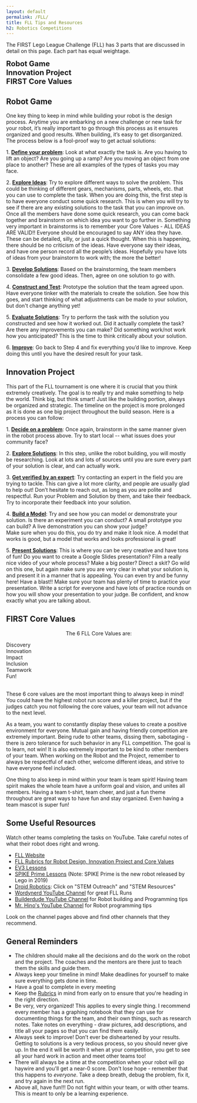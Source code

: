 ```yaml
---
layout: default
permalink: /FLL/
title: FLL Tips and Resources
h2: Robotics Competitions
---
```

<section50>

<p>The FIRST Lego League Challenge (FLL) has 3 parts that are discussed in detail on this page. Each part has equal weightage.</p>
<div class="row3" style="font-size:20px">
<div><b>Robot Game</b></div>
<div><b>Innovation Project</b></div>
<div><b>FIRST Core Values</b></div>
</div>

<h2>Robot Game</h2>
<p>One key thing to keep in mind while building your robot is the design process. Anytime you are embarking on a new challenge or new task for your robot, it’s really important to go through this process as it ensures organized and good results. When building, it’s easy to get disorganized. The process below is a fool-proof way to get actual solutions:</p>

<p>1. <b><u>Define your problem</u></b>: Look at what exactly the task is. Are you having to lift an object? Are you going up a ramp? Are you moving an object from one place to another? These are all examples of the types of tasks you may face.</p>

<p>2. <b><u>Explore Ideas</u></b>: Try to explore different ways to solve the problem. This could be thinking of different gears, mechanisms, parts, wheels, etc. that you can use to complete the task. When you are doing this, the first step is to have everyone conduct some quick research. This is when you will try to see if there are any existing solutions to the task that you can improve on. Once all the members have done some quick research, you can come back together and brainstorm on which idea you want to go further in. Something very important in brainstorms is to remember your Core Values - ALL IDEAS ARE VALID!! Everyone should be encouraged to say ANY idea they have. These can be detailed, silly, or just a quick thought. When this is happening, there should be no criticism of the ideas. Have everyone say their ideas, and have one person record all the people’s ideas. Hopefully you have lots of ideas from your brainstorm to work with; the more the better! </p>

<p>3. <b><u>Develop Solutions</u></b>: Based on the brainstorming, the team members consolidate a few good ideas. Then, agree on one solution to go with.</p>

<p>4. <b><u>Construct and Test</u></b>: Prototype the solution that the team agreed upon. Have everyone tinker with the materials to create the solution. See how this goes, and start thinking of what adjustments can be made to your solution, but don't change anything yet!</p>

<p>5. <b><u>Evaluate Solutions</u></b>: Try to perform the task with the solution you constructed and see how it worked out. Did it actually complete the task? Are there any improvements you can make? Did something work/not work how you anticipated? This is the time to think critically about your solution.</p>

<p>6. <b><u>Improve</u></b>: Go back to Step 4 and fix everything you’d like to improve. Keep doing this until you have the desired result for your task.</p>

<h2>Innovation Project</h2>
<p>This part of the FLL tournament is one where it is crucial that you think extremely creatively. The goal is to really try and make something to help the world. Think big, but think smart! Just like the building portion, always be organized and strategic. The timeline on the project is more prolonged as it is done as one big project throughout the build season. Here is a process you can follow:</p>

<p>1. <b><u>Decide on a problem</u></b>:
Once again, brainstorm in the same manner given in the robot process above. Try to start local -- what issues does your community face?</p>

<p>2. <b><u>Explore Solutions</u></b>:
In this step, unlike the robot building, you will mostly be researching. Look at lots and lots of sources until you are sure every part of your solution is clear, and can actually work.</p>

<p>3. <b><u>Get verified by an expert</u></b>: Try contacting an expert in the field you are trying to tackle. This can give a lot more clarity, and people are usually glad to help out! Don’t hesitate to reach out, as long as you are polite and respectful. Run your Problem and Solution by them, and take their feedback. Try to incorporate their feedback into your solution.</p>

<p>4. <b><u>Build a Model</u></b>:
Try and see how you can model or demonstrate your solution. Is there an experiment you can conduct? A small prototype you can build? A live demonstration you can show your judge?<br>
Make sure when you do this, you do try and make it look nice. A model that works is good, but a model that works and looks professional is great!</p>

<p>5. <b><u>Present Solutions</u></b>:
This is where you can be very creative and have tons of fun! Do you want to create a Google Slides presentation? Film a really nice video of your whole process? Make a big poster? Direct a skit? Go wild on this one, but again make sure you are very clear in what your solution is, and present it in a manner that is appealing. You can even try and be funny here! Have a blast!! 
Make sure your team has plenty of time to practice your presentation. Write a script for everyone and have lots of practice rounds on how you will show your presentation to your judge. Be confident, and know exactly what you are talking about.</p>

<h2>FIRST Core Values</h2>
<p style="text-align:center">The 6 FLL Core Values are:</p>
<div class="row3" style="width: 600px">
<div>Discovery</div>
<div>Innovation</div>
<div>Impact</div>
<div>Inclusion</div>
<div>Teamwork</div>
<div>Fun!</div>
</div>
<br>
<p>These 6 core values are the most important thing to always keep in mind! You could have the highest robot run score and a killer project, but if the judges catch you not following the core values, your team will not advance to the next level.</p>
<p>As a team, you want to constantly display these values to create a positive environment for everyone. Mutual gain and having friendly competition are extremely important. Being rude to other teams, dissing them, sabotaging - there is zero tolerance for such behavior in any FLL competition. The goal is to learn, not win! It is also extremely important to be kind to other members of your team. When working on the Robot and the Project, remember to always be respectful of each other, welcome different ideas, and strive to have everyone feel included. </p>
<p>One thing to also keep in mind within your team is team spirit! Having team spirit makes the whole team have a uniform goal and vision, and unites all members. Having a team t-shirt, team cheer, and just a fun theme throughout are great ways to have fun and stay organized. Even having a team mascot is super fun! </p>

<h2>Some Useful Resources</h2>
<p>Watch other teams completing the tasks on YouTube. Take careful notes of what their robot does right and wrong. </p>
<ul class="disc16l1">
<li><a href="https://www.firstlegoleague.org/about">FLL Website</a></li>
<li><a href="https://firstinspiresst01.blob.core.windows.net/first-game-changers/fll-challenge/Rubrics.pdf">FLL Rubrics for Robot Design, Innovation Project and Core Values</a></li>
<li><a href="https://ev3lessons.com/en/">EV3 Lessons</a></li>
<li><a href="https://primelessons.org/en/">SPIKE Prime Lessons</a> (Note: SPIKE Prime is the new robot released by Lego in 2019)</li>
<li><a href="http://www.droidsrobotics.org/">Droid Robotics</a>: Click on "STEM Outreach" and "STEM Resources"</li>
<li><a href="https://www.youtube.com/channel/UCKK188ECgs66_gpSs2f9yxg">Wordynerd YouTube Channel</a> for great FLL Runs</li>
<li><a href="https://www.youtube.com/channel/UCuXq-jiU0ANeBcF_Tvq1D7g">Builderdude YouTube Channel</a> for Robot building and Programming tips</li>
<li><a href="https://www.youtube.com/channel/UCvuw_UluXNRPKhqK5GU8SrQ">Mr. Hino's YouTube Channel</a> for Robot programming tips</li>
</ul>
<p>Look on the channel pages above and find other channels that they recommend.</p>

<h2>General Reminders</h2>
<ul class="disc16l1">
<li>The children should make all the decisions and do the work on the robot and the project. The coaches and the mentors are there just to teach them the skills and guide them.</li>
<li>Always keep your timeline in mind! Make deadlines for yourself to make sure everything gets done in time.</li>
<li>Have a goal to complete in every meeting</li>
<li>Keep the <a href="https://firstinspiresst01.blob.core.windows.net/first-game-changers/fll-challenge/Rubrics.pdf">Rubrics</a> in mind from early on to ensure that you're heading in the right direction.</li>
<li>Be very, very organized! This applies to every single thing. I recommend every member has a graphing notebook that they can use for documenting things for the team, and their own things, such as research notes. Take notes on everything - draw pictures, add descriptions, and title all your pages so that you can find them easily. </li>
<li>Always seek to improve! Don’t ever be disheartened by your results. Getting to solutions is a very tedious process, so you should never give up. In the end it will be worth it when at your competition, you get to see all your hard work in action and meet other teams too!</li>
<li>There will always be a time at the competition when your robot will go haywire and you'll get a near-0 score. Don't lose hope - remember that this happens to <i>everyone</i>. Take a deep breath, debug the problem, fix it, and try again in the next run.</li>
<li>Above all, have fun!!! Do not fight within your team, or with other teams. This is meant to only be a learning experience.</li>
</ul>
</section50>
<br>
